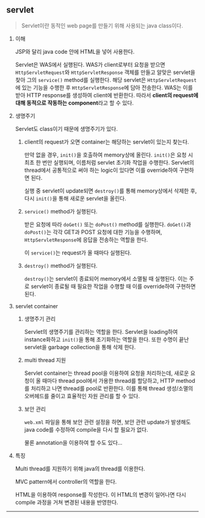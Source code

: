 ## servlet

> Servlet이란 동적인 web page를 만들기 위해 사용되는 java class이다.

1. 이해

   JSP와 달리 java code 안에 HTML을 넣어 사용한다.

   Servlet은 WAS에서 실행된다. WAS가 client로부터 요청을 받으면 `HttpServletRequest`와 `HttpServletResponse` 객체를 만들고 알맞은 servlet을 찾아 그의 `service()` method를 실행한다. 해당 servlet은 `HttpServletRequest`에 있는 기능을 수행한 후 `HttpServletResponse`에 담아 전송한다. WAS는 이를 받아 HTTP response를 생성하여 client에 반환한다. 따라서 **client의 request에 대해 동적으로 작동하는 component**라고 할 수 있다.

2. 생명주기

   Servlet도 class이기 때문에 생명주기가 있다.

   1. client의 request가 오면 container는 해당하는 servlet이 있는지 찾는다.

      만약 없을 경우, `init()`을 호출하여 memory상에 올린다. `init()`은 요청 시 최초 한 번만 실행되며, 이름처럼 servlet 초기화 작업을 수행한다. Servlet의 thread에서 공통적으로 써야 하는 logic이 있다면 이를 override하여 구현하면 된다.

      실행 중 servlet이 update되면 `destroy()`를 통해 memory상에서 삭제한 후, 다시 `init()`을 통해 새로운 servlet을 올린다.

   2. `service()` method가 실행된다.

      받은 요청에 따라 `doGet()` 또는 `doPost()` method를 실행한다. `doGet()`과 `doPost()`는 각각 GET과 POST 요청에 대한 기능을 수행하며, `HttpServletResponse`에 응답을 전송하는 역할을 한다.

      이 `service()`는 request가 올 때마다 실행된다.

   3. `destroy()` method가 실행된다.

      `destroy()`는 servlet이 종료되어 memory에서 소멸될 때 실행된다. 이는 주로 servlet이 종료될 때 필요한 작업을 수행할 때 이를 override하여 구현하면 된다.

3. servlet container

   1. 생명주기 관리

      Servlet의 생명주기를 관리하는 역할을 한다. Servlet을 loading하여 instance화하고 `init()`을 통해 초기화하는 역할을 한다. 또한 수명이 끝난 servlet을 garbage collection을 통해 삭제 한다.

   2. multi thread 지원

      Servlet container는 thread pool을 이용하여 요청을 처리하는데, 새로운 요청이 올 때마다 thread pool에서 가용한 thread를 할당하고,
      HTTP method를 처리하고 나면 thread를 pool로 반환한다. 이를 통해 thread 생성/소멸의 오버헤드를 줄이고 효율적인 자원 관리를 할 수 있다.

   3. 보안 관리

      `web.xml` 파일을 통해 보안 관련 설정을 하면, 보안 관련 update가 발생해도 java code를 수정하여 compile을 다시 할 필요가 없다.

      물론 annotation을 이용하여 할 수도 있다...

4. 특징

   Multi thread를 지원하기 위해 java의 thread를 이용한다.

   MVC pattern에서 controller의 역할을 한다.

   HTML을 이용하여 response를 작성한다. 이 HTML의 변경이 일어나면 다시 compile 과정을 거쳐 변경된 내용을 반영한다.

---
